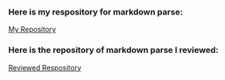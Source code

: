 ### **Here is my respository for markdown parse:** 
[My Repository](markdownme)
### **Here is the repository of markdown parse I reviewed:**
[Reviewed Respository](markdownthem)